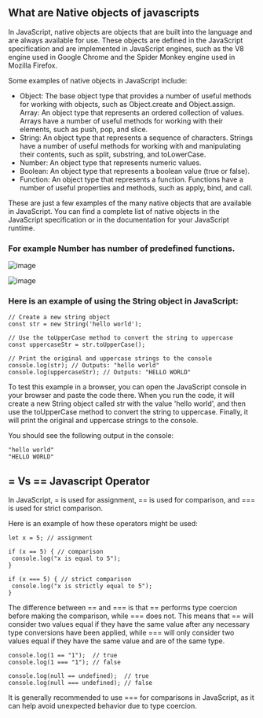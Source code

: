 ## What are Native objects of javascripts

In JavaScript, native objects are objects that are built into the language and are always available for use. These objects are defined in the JavaScript specification and are implemented in JavaScript engines, such as the V8 engine used in Google Chrome and the Spider Monkey engine used in Mozilla Firefox.

Some examples of native objects in JavaScript include:

* Object: The base object type that provides a number of useful methods for working with objects, such as Object.create and Object.assign.
Array: An object type that represents an ordered collection of values. Arrays have a number of useful methods for working with their elements, such as push, pop, and slice.
* String: An object type that represents a sequence of characters. Strings have a number of useful methods for working with and manipulating their contents, such as split, substring, and toLowerCase.
* Number: An object type that represents numeric values.
* Boolean: An object type that represents a boolean value (true or false).
* Function: An object type that represents a function. Functions have a number of useful properties and methods, such as apply, bind, and call.

These are just a few examples of the many native objects that are available in JavaScript. You can find a complete list of native objects in the JavaScript specification or in the documentation for your JavaScript runtime.

### For example Number has number of predefined functions.

![image](https://user-images.githubusercontent.com/117572861/210025054-8bfd3fa6-295d-4e83-9bef-e2b20e5188cb.png)

![image](https://user-images.githubusercontent.com/117572861/210025185-c00150d5-fe93-4acd-8bd4-7b6eff0c03f7.png)


### Here is an example of using the String object in JavaScript:
```JS
// Create a new string object
const str = new String('hello world');
```
```JS
// Use the toUpperCase method to convert the string to uppercase
const uppercaseStr = str.toUpperCase();
```

```JS
// Print the original and uppercase strings to the console
console.log(str); // Outputs: "hello world"
console.log(uppercaseStr); // Outputs: "HELLO WORLD"
```

To test this example in a browser, you can open the JavaScript console in your browser and paste the code there. When you run the code, it will create a new String object called str with the value 'hello world', and then use the toUpperCase method to convert the string to uppercase. Finally, it will print the original and uppercase strings to the console.

You should see the following output in the console:

```JS
"hello world"
"HELLO WORLD"
```

## = Vs == Javascript Operator

In JavaScript, = is used for assignment, == is used for comparison, and === is used for strict comparison.

Here is an example of how these operators might be used:

 ```JS
let x = 5; // assignment

if (x == 5) { // comparison
  console.log("x is equal to 5");
}

if (x === 5) { // strict comparison
  console.log("x is strictly equal to 5");
}
```
The difference between == and === is that == performs type coercion before making the comparison, while === does not. This means that == will consider two values equal if they have the same value after any necessary type conversions have been applied, while === will only consider two values equal if they have the same value and are of the same type.

 ```JS
console.log(1 == "1");  // true
console.log(1 === "1"); // false

console.log(null == undefined);  // true
console.log(null === undefined); // false
```
It is generally recommended to use === for comparisons in JavaScript, as it can help avoid unexpected behavior due to type coercion.

